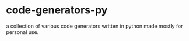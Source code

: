 # code-generators-py
a collection of various code generators written in python made mostly for personal use.

